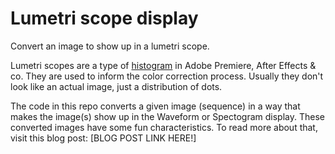 # Lumetri scope display
Convert an image to show up in a lumetri scope.

Lumetri scopes are a type of [histogram](https://en.wikipedia.org/wiki/Image_histogram) in Adobe Premiere, After Effects & co.
They are used to inform the color correction process. Usually they don't look like an actual image, just a distribution of dots.

The code in this repo converts a given image (sequence) in a way that makes the image(s) show up in the Waveform or Spectogram display. These converted
images have some fun characteristics. To read more about that, visit this blog post: [BLOG POST LINK HERE!]
